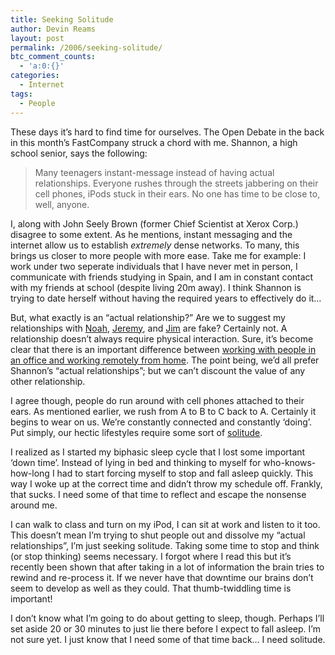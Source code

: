 ```yaml
---
title: Seeking Solitude
author: Devin Reams
layout: post
permalink: /2006/seeking-solitude/
btc_comment_counts:
  - 'a:0:{}'
categories:
  - Internet
tags:
  - People
---
```

These days it&#8217;s hard to find time for ourselves. The Open Debate in the back in this month&#8217;s FastCompany struck a chord with me. Shannon, a high school senior, says the following:

> Many teenagers instant-message instead of having actual relationships. Everyone rushes through the streets jabbering on their cell phones, iPods stuck in their ears. No one has time to be close to, well, anyone.

I, along with John Seely Brown (former Chief Scientist at Xerox Corp.) disagree to some extent. As he mentions, instant messaging and the internet allow us to establish *extremely* dense networks. To many, this brings us closer to more people with more ease. Take me for example: I work under two seperate individuals that I have never met in person, I communicate with friends studying in Spain, and I am in constant contact with my friends at school (despite living 20m away). I think Shannon is trying to date herself without having the required years to effectively do it&#8230;

But, what exactly is an &#8220;actual relationship?&#8221; Are we to suggest my relationships with [Noah][1], [Jeremy][2], and [Jim][3] are fake? Certainly not. A relationship doesn&#8217;t always require physical interaction. Sure, it&#8217;s become clear that there is an important difference between [working with people in an office and working remotely from home][4]. The point being, we&#8217;d all prefer Shannon&#8217;s &#8220;actual relationships&#8221;; but we can&#8217;t discount the value of any other relationship.

I agree though, people do run around with cell phones attached to their ears. As mentioned earlier, we rush from A to B to C back to A. Certainly it begins to wear on us. We&#8217;re constantly connected and constantly &#8216;doing&#8217;. Put simply, our hectic lifestyles require some sort of [solitude][5].

I realized as I started my biphasic sleep cycle that I lost some important &#8216;down time&#8217;. Instead of lying in bed and thinking to myself for who-knows-how-long I had to start forcing myself to stop and fall asleep quickly. This way I woke up at the correct time and didn&#8217;t throw my schedule off. Frankly, that sucks. I need some of that time to reflect and escape the nonsense around me.

I can walk to class and turn on my iPod, I can sit at work and listen to it too. This doesn&#8217;t mean I&#8217;m trying to shut people out and dissolve my &#8220;actual relationships&#8221;, I&#8217;m just seeking solitude. Taking some time to stop and think (or stop thinking) seems necessary. I forgot where I read this but it&#8217;s recently been shown that after taking in a lot of information the brain tries to rewind and re-process it. If we never have that downtime our brains don&#8217;t seem to develop as well as they could. That thumb-twiddling time is important!

I don&#8217;t know what I&#8217;m going to do about getting to sleep, though. Perhaps I&#8217;ll set aside 20 or 30 minutes to just lie there before I expect to fall asleep. I&#8217;m not sure yet. I just know that I need some of that time back&#8230; I need solitude.

 [1]: http://okdork.com/
 [2]: http://ensight.org/
 [3]: http://genuineblog.com/
 [4]: http://devin.reams.me/2006/working-from-home/
 [5]: http://en.wikipedia.org/wiki/Solitude